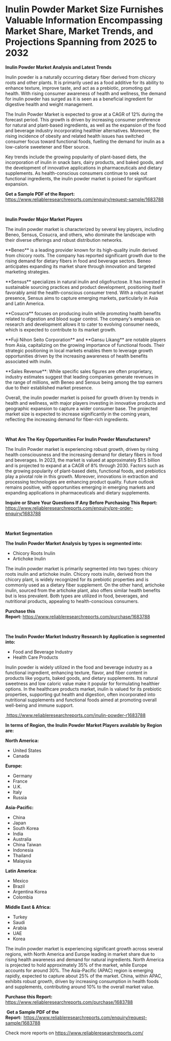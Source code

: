 <p><h1>Inulin Powder Market Size Furnishes Valuable Information Encompassing Market Share, Market Trends, and Projections Spanning from 2025 to 2032</h1></p><p><strong>Inulin Powder Market Analysis and Latest Trends</strong></p>
<p><p>Inulin powder is a naturally occurring dietary fiber derived from chicory roots and other plants. It is primarily used as a food additive for its ability to enhance texture, improve taste, and act as a prebiotic, promoting gut health. With rising consumer awareness of health and wellness, the demand for inulin powder has surged as it is seen as a beneficial ingredient for digestive health and weight management.</p><p>The Inulin Powder Market is expected to grow at a CAGR of 12% during the forecast period. This growth is driven by increasing consumer preference for natural and plant-based ingredients, as well as the expansion of the food and beverage industry incorporating healthier alternatives. Moreover, the rising incidence of obesity and related health issues has switched consumer focus toward functional foods, fuelling the demand for inulin as a low-calorie sweetener and fiber source. </p><p>Key trends include the growing popularity of plant-based diets, the incorporation of inulin in snack bars, dairy products, and baked goods, and the development of innovative applications in pharmaceuticals and dietary supplements. As health-conscious consumers continue to seek out functional ingredients, the inulin powder market is poised for significant expansion.</p></p>
<p><strong>Get a Sample PDF of the Report:&nbsp;</strong> <a href="https://www.reliableresearchreports.com/enquiry/request-sample/1683788?utm_campaign=3027&utm_medium=2&utm_source=Github&utm_content=ia&utm_term=07042025&utm_id=inulin-powder">https://www.reliableresearchreports.com/enquiry/request-sample/1683788</a></p>
<p>&nbsp;</p>
<p><strong>Inulin Powder Major Market Players</strong></p>
<p><p>The inulin powder market is characterized by several key players, including Beneo, Sensus, Cosucra, and others, who dominate the landscape with their diverse offerings and robust distribution networks.</p><p>**Beneo** is a leading provider known for its high-quality inulin derived from chicory roots. The company has reported significant growth due to the rising demand for dietary fibers in food and beverage sectors. Beneo anticipates expanding its market share through innovation and targeted marketing strategies.</p><p>**Sensus** specializes in natural inulin and oligofructose. It has invested in sustainable sourcing practices and product development, positioning itself favorably amid the health-conscious consumer trend. With a robust market presence, Sensus aims to capture emerging markets, particularly in Asia and Latin America.</p><p>**Cosucra** focuses on producing inulin while promoting health benefits related to digestion and blood sugar control. The company's emphasis on research and development allows it to cater to evolving consumer needs, which is expected to contribute to its market growth.</p><p>**Fuji Nihon Seito Corporation** and **Gansu Likang** are notable players from Asia, capitalizing on the growing importance of functional foods. Their strategic positioning in local markets enables them to leverage growth opportunities driven by the increasing awareness of health benefits associated with inulin.</p><p>**Sales Revenue**: While specific sales figures are often proprietary, industry estimates suggest that leading companies generate revenues in the range of millions, with Beneo and Sensus being among the top earners due to their established market presence.</p><p>Overall, the inulin powder market is poised for growth driven by trends in health and wellness, with major players investing in innovative products and geographic expansion to capture a wider consumer base. The projected market size is expected to increase significantly in the coming years, reflecting the increasing demand for fiber-rich ingredients.</p></p>
<p>&nbsp;</p>
<p><strong>What Are The Key Opportunities For Inulin Powder Manufacturers?</strong></p>
<p><p>The Inulin Powder market is experiencing robust growth, driven by rising health consciousness and the increasing demand for dietary fibers in food and beverages. In 2023, the market is valued at approximately $1.5 billion and is projected to expand at a CAGR of 8% through 2030. Factors such as the growing popularity of plant-based diets, functional foods, and prebiotics play a pivotal role in this growth. Moreover, innovations in extraction and processing technologies are enhancing product quality. Future outlook remains positive, with opportunities emerging in emerging markets and expanding applications in pharmaceuticals and dietary supplements.</p></p>
<p><strong>Inquire or Share Your Questions If Any Before Purchasing This Report:</strong> <a href="https://www.reliableresearchreports.com/enquiry/pre-order-enquiry/1683788?utm_campaign=3027&utm_medium=2&utm_source=Github&utm_content=ia&utm_term=07042025&utm_id=inulin-powder">https://www.reliableresearchreports.com/enquiry/pre-order-enquiry/1683788</a></p>
<p>&nbsp;</p>
<p><strong>Market Segmentation</strong></p>
<p><strong>The Inulin Powder Market Analysis by types is segmented into:</strong></p>
<p><ul><li>Chicory Roots Inulin</li><li>Artichoke Inulin</li></ul></p>
<p><p>The inulin powder market is primarily segmented into two types: chicory roots inulin and artichoke inulin. Chicory roots inulin, derived from the chicory plant, is widely recognized for its prebiotic properties and is commonly used as a dietary fiber supplement. On the other hand, artichoke inulin, sourced from the artichoke plant, also offers similar health benefits but is less prevalent. Both types are utilized in food, beverages, and nutritional products, appealing to health-conscious consumers.</p></p>
<p><strong>Purchase this Report:&nbsp;</strong><a href="https://www.reliableresearchreports.com/purchase/1683788?utm_campaign=3027&utm_medium=2&utm_source=Github&utm_content=ia&utm_term=07042025&utm_id=inulin-powder">https://www.reliableresearchreports.com/purchase/1683788</a></p>
<p>&nbsp;</p>
<p><strong>The Inulin Powder Market Industry Research by Application is segmented into:</strong></p>
<p><ul><li>Food and Beverage Industry</li><li>Health Care Products</li></ul></p>
<p><p>Inulin powder is widely utilized in the food and beverage industry as a functional ingredient, enhancing texture, flavor, and fiber content in products like yogurts, baked goods, and dietary supplements. Its natural sweetness and low caloric value make it popular for formulating healthier options. In the healthcare products market, inulin is valued for its prebiotic properties, supporting gut health and digestion, often incorporated into nutritional supplements and functional foods aimed at promoting overall well-being and immune support.</p></p>
<p><a href="https://www.reliableresearchreports.com/inulin-powder-r1683788?utm_campaign=3027&utm_medium=2&utm_source=Github&utm_content=ia&utm_term=07042025&utm_id=inulin-powder">&nbsp;https://www.reliableresearchreports.com/inulin-powder-r1683788</a></p>
<p><strong>In terms of Region, the Inulin Powder Market Players available by Region are:</strong></p>
<p>
    <p> <strong> North America: </strong>
        <ul>
            <li>United States</li>
            <li>Canada</li>
        </ul>
        </p> 
    <p> <strong> Europe: </strong>
        <ul>
            <li>Germany</li>
            <li>France</li>
            <li>U.K.</li>
            <li>Italy</li>
            <li>Russia</li>
        </ul>
        </p> 
    <p> <strong> Asia-Pacific: </strong>
        <ul>
            <li>China</li>
            <li>Japan</li>
            <li>South Korea</li>
            <li>India</li>
            <li>Australia</li>
            <li>China Taiwan</li>
            <li>Indonesia</li>
            <li>Thailand</li>
            <li>Malaysia</li>
        </ul>
        </p> 
    <p> <strong> Latin America: </strong>
        <ul>
            <li>Mexico</li>
            <li>Brazil</li>
            <li>Argentina Korea</li>
            <li>Colombia</li>
        </ul>
        </p> 
    <p> <strong> Middle East & Africa: </strong>
        <ul>
            <li>Turkey</li>
            <li>Saudi</li>
            <li>Arabia</li>
            <li>UAE</li>
            <li>Korea</li>
        </ul>
    </p>
    </p>
<p><p>The inulin powder market is experiencing significant growth across several regions, with North America and Europe leading in market share due to rising health awareness and demand for natural ingredients. North America is projected to hold approximately 35% of the market, while Europe accounts for around 30%. The Asia-Pacific (APAC) region is emerging rapidly, expected to capture about 25% of the market. China, within APAC, exhibits robust growth, driven by increasing consumption in health foods and supplements, contributing around 10% to the overall market value.</p></p>
<p><strong>Purchase this Report: </strong><a href="https://www.reliableresearchreports.com/purchase/1683788?utm_campaign=3027&utm_medium=2&utm_source=Github&utm_content=ia&utm_term=07042025&utm_id=inulin-powder">https://www.reliableresearchreports.com/purchase/1683788</a></p>
<p>&nbsp;<strong>Get a Sample PDF of the Report:&nbsp;&nbsp;</strong><a href="https://www.reliableresearchreports.com/enquiry/request-sample/1683788?utm_campaign=3027&utm_medium=2&utm_source=Github&utm_content=ia&utm_term=07042025&utm_id=inulin-powder">https://www.reliableresearchreports.com/enquiry/request-sample/1683788</a></p>
<p><strong></strong></p>
<p>Check more reports on <a href="https://www.reliableresearchreports.com/?utm_campaign=3027&utm_medium=2&utm_source=Github&utm_content=ia&utm_term=07042025&utm_id=inulin-powder">https://www.reliableresearchreports.com/</a></p>